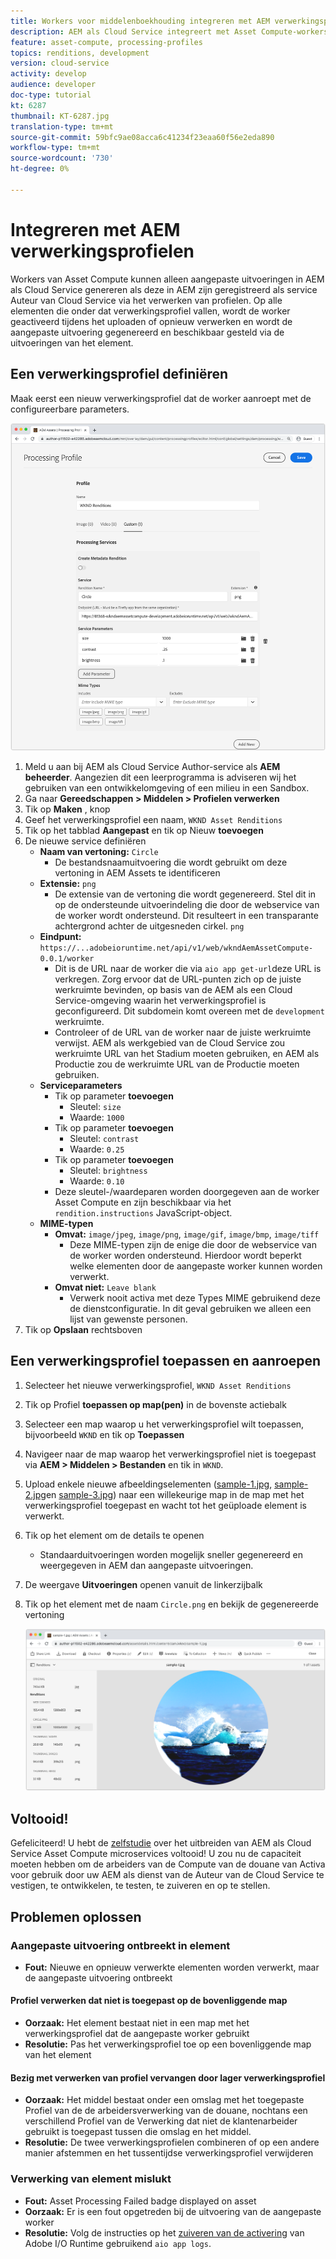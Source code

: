 ```yaml
---
title: Workers voor middelenboekhouding integreren met AEM verwerkingsprofielen
description: AEM als Cloud Service integreert met Asset Compute-workers die via AEM Assets Processing Profiles naar Adobe I/O Runtime worden geïmplementeerd. Verwerkingsprofielen worden geconfigureerd in de service Auteur om specifieke elementen te verwerken met behulp van aangepaste workers en de bestanden die door de workers worden gegenereerd, op te slaan als elementuitvoeringen.
feature: asset-compute, processing-profiles
topics: renditions, development
version: cloud-service
activity: develop
audience: developer
doc-type: tutorial
kt: 6287
thumbnail: KT-6287.jpg
translation-type: tm+mt
source-git-commit: 59bfc9ae08acca6c41234f23eaa60f56e2eda890
workflow-type: tm+mt
source-wordcount: '730'
ht-degree: 0%

---
```



# Integreren met AEM verwerkingsprofielen

Workers van Asset Compute kunnen alleen aangepaste uitvoeringen in AEM als Cloud Service genereren als deze in AEM zijn geregistreerd als service Auteur van Cloud Service via het verwerken van profielen. Op alle elementen die onder dat verwerkingsprofiel vallen, wordt de worker geactiveerd tijdens het uploaden of opnieuw verwerken en wordt de aangepaste uitvoering gegenereerd en beschikbaar gesteld via de uitvoeringen van het element.

## Een verwerkingsprofiel definiëren

Maak eerst een nieuw verwerkingsprofiel dat de worker aanroept met de configureerbare parameters.

![Profiel verwerken](./assets/processing-profiles/new-processing-profile.png)

1. Meld u aan bij AEM als Cloud Service Author-service als __AEM beheerder__. Aangezien dit een leerprogramma is adviseren wij het gebruiken van een ontwikkelomgeving of een milieu in een Sandbox.
1. Ga naar __Gereedschappen > Middelen > Profielen verwerken__
1. Tik op __Maken__ , knop
1. Geef het verwerkingsprofiel een naam, `WKND Asset Renditions`
1. Tik op het tabblad __Aangepast__ en tik op Nieuw __toevoegen__
1. De nieuwe service definiëren
   + __Naam van vertoning:__ `Circle`
      + De bestandsnaamuitvoering die wordt gebruikt om deze vertoning in AEM Assets te identificeren
   + __Extensie:__ `png`
      + De extensie van de vertoning die wordt gegenereerd. Stel dit in op de ondersteunde uitvoerindeling die door de webservice van de worker wordt ondersteund. Dit resulteert in een transparante achtergrond achter de uitgesneden cirkel. `png`
   + __Eindpunt:__ `https://...adobeioruntime.net/api/v1/web/wkndAemAssetCompute-0.0.1/worker`
      + Dit is de URL naar de worker die via `aio app get-url`deze URL is verkregen. Zorg ervoor dat de URL-punten zich op de juiste werkruimte bevinden, op basis van de AEM als een Cloud Service-omgeving waarin het verwerkingsprofiel is geconfigureerd. Dit subdomein komt overeen met de `development` werkruimte.
      + Controleer of de URL van de worker naar de juiste werkruimte verwijst. AEM als werkgebied van de Cloud Service zou werkruimte URL van het Stadium moeten gebruiken, en AEM als Productie zou de werkruimte URL van de Productie moeten gebruiken.
   + __Serviceparameters__
      + Tik op parameter __toevoegen__
         + Sleutel: `size`
         + Waarde: `1000`
      + Tik op parameter __toevoegen__
         + Sleutel: `contrast`
         + Waarde: `0.25`
      + Tik op parameter __toevoegen__
         + Sleutel: `brightness`
         + Waarde: `0.10`
      + Deze sleutel-/waardeparen worden doorgegeven aan de worker Asset Compute en zijn beschikbaar via het `rendition.instructions` JavaScript-object.
   + __MIME-typen__
      + __Omvat:__ `image/jpeg`, `image/png`, `image/gif`, `image/bmp`, `image/tiff`
         + Deze MIME-typen zijn de enige die door de webservice van de worker worden ondersteund. Hierdoor wordt beperkt welke elementen door de aangepaste worker kunnen worden verwerkt.
      + __Omvat niet:__ `Leave blank`
         + Verwerk nooit activa met deze Types MIME gebruikend deze de dienstconfiguratie. In dit geval gebruiken we alleen een lijst van gewenste personen.
1. Tik op __Opslaan__ rechtsboven

## Een verwerkingsprofiel toepassen en aanroepen

1. Selecteer het nieuwe verwerkingsprofiel, `WKND Asset Renditions`
1. Tik op Profiel __toepassen op map(pen)__ in de bovenste actiebalk
1. Selecteer een map waarop u het verwerkingsprofiel wilt toepassen, bijvoorbeeld `WKND` en tik op __Toepassen__
1. Navigeer naar de map waarop het verwerkingsprofiel niet is toegepast via __AEM > Middelen > Bestanden__ en tik in `WKND`.
1. Upload enkele nieuwe afbeeldingselementen ([sample-1.jpg](../assets/samples/sample-1.jpg), [sample-2.jpg](../assets/samples/sample-2.jpg)en [sample-3.jpg](../assets/samples/sample-3.jpg)) naar een willekeurige map in de map met het verwerkingsprofiel toegepast en wacht tot het geüploade element is verwerkt.
1. Tik op het element om de details te openen
   + Standaarduitvoeringen worden mogelijk sneller gegenereerd en weergegeven in AEM dan aangepaste uitvoeringen.
1. De weergave __Uitvoeringen__ openen vanuit de linkerzijbalk
1. Tik op het element met de naam `Circle.png` en bekijk de gegenereerde vertoning

   ![Gegenereerde uitvoering](./assets/processing-profiles/rendition.png)

## Voltooid!

Gefeliciteerd! U hebt de [zelfstudie](../overview.md) over het uitbreiden van AEM als Cloud Service Asset Compute microservices voltooid! U zou nu de capaciteit moeten hebben om de arbeiders van de Compute van de douane van Activa voor gebruik door uw AEM als dienst van de Auteur van de Cloud Service te vestigen, te ontwikkelen, te testen, te zuiveren en op te stellen.

## Problemen oplossen

### Aangepaste uitvoering ontbreekt in element

+ __Fout:__ Nieuwe en opnieuw verwerkte elementen worden verwerkt, maar de aangepaste uitvoering ontbreekt

#### Profiel verwerken dat niet is toegepast op de bovenliggende map

+ __Oorzaak:__ Het element bestaat niet in een map met het verwerkingsprofiel dat de aangepaste worker gebruikt
+ __Resolutie:__ Pas het verwerkingsprofiel toe op een bovenliggende map van het element

#### Bezig met verwerken van profiel vervangen door lager verwerkingsprofiel

+ __Oorzaak:__ Het middel bestaat onder een omslag met het toegepaste Profiel van de de arbeidersverwerking van de douane, nochtans een verschillend Profiel van de Verwerking dat niet de klantenarbeider gebruikt is toegepast tussen die omslag en het middel.
+ __Resolutie:__ De twee verwerkingsprofielen combineren of op een andere manier afstemmen en het tussentijdse verwerkingsprofiel verwijderen

### Verwerking van element mislukt

+ __Fout:__ Asset Processing Failed badge displayed on asset
+ __Oorzaak:__ Er is een fout opgetreden bij de uitvoering van de aangepaste worker
+ __Resolutie:__ Volg de instructies op het [zuiveren van de activering](../test-debug/debug.md#aio-app-logs) van Adobe I/O Runtime gebruikend `aio app logs`.